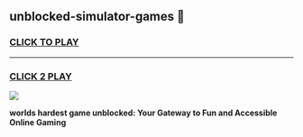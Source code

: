 
## unblocked-simulator-games 👋
<h3>
<a href="https://premium.freeplayer.one?title=unblocked-simulator-games&ref=14F">CLICK TO PLAY</a></h3>
<hr>

<h3>
<a href="https://premium.freeplayer.one?title=unblocked-simulator-games&ref=14F">CLICK 2 PLAY</a>
  
</h3>

<a href="https://premium.freeplayer.one?title=unblocked-simulator-games&ref=12F/"><img src="https://clearcache.store/games.png"></a>


**worlds hardest game unblocked: Your Gateway to Fun and Accessible Online Gaming**
